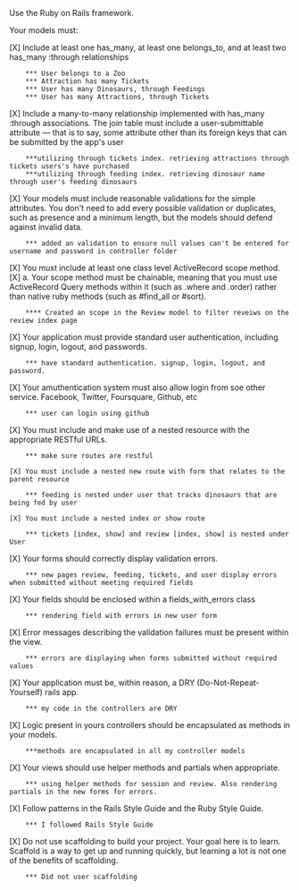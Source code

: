 Use the Ruby on Rails framework.

Your models must:

[X] Include at least one has_many, at least one belongs_to, and at least two has_many :through relationships 

        *** User belongs to a Zoo 
        *** Attraction has many Tickets 
        *** User has many Dinosaurs, through Feedings 
        *** User has many Attractions, through Tickets 

[X]  Include a many-to-many relationship implemented with has_many :through associations. The join table must include a user-submittable attribute — that is to say, some attribute other than its foreign keys that can be submitted by the app's user

        ***utilizing through tickets index. retrieving attractions through tickets users's have purchased
        ***utilizing through feeding index. retrieving dinosaur name through user's feeding dinosaurs


[X]  Your models must include reasonable validations for the simple attributes. You don't need to add every possible validation or duplicates, such as presence and a minimum length, but the models should defend against invalid data.

        *** added an validation to ensure null values can't be entered for username and password in controller folder

[X]  You must include at least one class level ActiveRecord scope method. 
    [X] a. Your scope method must be chainable, meaning that you must use ActiveRecord Query methods within it (such as .where and .order) rather than native ruby methods (such as #find_all or #sort).
        
        **** Created an scope in the Review model to filter reveiws on the review index page

[X]  Your application must provide standard user authentication, including signup, login, logout, and passwords.

        *** have standard authentication. signup, login, logout, and password.

[X]  Your amuthentication system must also allow login from soe other service. Facebook, Twitter, Foursquare, Github, etc

        *** user can login using github

[X]  You must include and make use of a nested resource with the appropriate RESTful URLs.

        *** make sure routes are restful

    [X] You must include a nested new route with form that relates to the parent resource
    
        *** feeding is nested under user that tracks dinosaurs that are being fed by user

    [X] You must include a nested index or show route
    
        *** tickets [index, show] and review [index, show] is nested under User

[X]  Your forms should correctly display validation errors.

        *** new pages review, feeding, tickets, and user display errors when submitted without meeting required fields 

[X]  Your fields should be enclosed within a fields_with_errors class

        *** rendering field with errors in new user form

[X]  Error messages describing the validation failures must be present within the view.

        *** errors are displaying when forms submitted without required values

[X]  Your application must be, within reason, a DRY (Do-Not-Repeat-Yourself) rails app.

        *** my code in the controllers are DRY

[X]  Logic present in yours controllers should be encapsulated as methods in your models.

        ***methods are encapsulated in all my controller models

[X]  Your views should use helper methods and partials when appropriate.

        *** using helper methods for session and review. Also rendering partials in the new forms for errors.

[X]  Follow patterns in the Rails Style Guide and the Ruby Style Guide.

        *** I followed Rails Style Guide

[X]  Do not use scaffolding to build your project. Your goal here is to learn. Scaffold is a way to get up and running quickly, but learning a lot is not one of the benefits of scaffolding.

        *** Did not user scaffolding 

